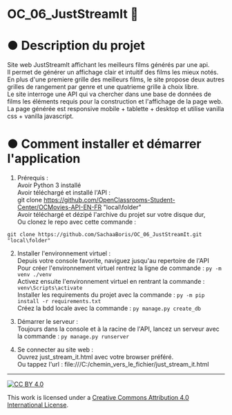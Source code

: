 # OC_06_JustStreamIt  :movie_camera:  
  
# ● Description du projet  
Site web JustStreamIt affichant les meilleurs films générés par une api.  
Il permet de générer un affichage clair et intuitif des films les mieux notés. En plus d'une premiere grille des meilleurs films, le site propose deux autres grilles de rangement par genre et une quatrieme grille à choix libre.  
Le site interroge une API qui va chercher dans une base de données de films les éléments requis pour la construction et l'affichage de la page web.  
La page générée est responsive mobile + tablette + desktop et utilise vanilla css + vanilla javascript.  
  
# ● Comment installer et démarrer l'application  
1. Prérequis :  
    Avoir Python 3 installé  
    Avoir téléchargé et installé l'API :  
    git clone https://github.com/OpenClassrooms-Student-Center/OCMovies-API-EN-FR "local\folder"  
    Avoir téléchargé et dézipé l'archive du projet sur votre disque dur,  
    Ou clonez le repo avec cette commande :  
  ```  
  git clone https://github.com/SachaaBoris/OC_06_JustStreamIt.git "local\folder"  
  ```  
  
2. Installer l'environnement virtuel :  
    Depuis votre console favorite, naviguez jusqu'au repertoire de l'API  
    Pour créer l'environnement virtuel rentrez la ligne de commande : `py -m venv ./venv`  
    Activez ensuite l'environnement virtuel en rentrant la commande : `venv\Scripts\activate`  
    Installer les requirements du projet avec la commande : `py -m pip install -r requirements.txt`  
	Créez la bdd locale avec la commande : `py manage.py create_db`  
  
3. Démarrer le serveur :  
    Toujours dans la console et à la racine de l'API, lancez un serveur avec la commande : `py manage.py runserver`  
  
4. Se connecter au site web :  
	Ouvrez just_stream_it.html avec votre browser préféré.  
	Ou tappez l'url : file:///C:/chemin_vers_le_fichier/just_stream_it.html  
  
---  
  
[![CC BY 4.0][cc-by-shield]][cc-by]  
  
This work is licensed under a [Creative Commons Attribution 4.0 International License][cc-by].  
  
[cc-by]: http://creativecommons.org/licenses/by/4.0/  
[cc-by-shield]: https://img.shields.io/badge/License-CC%20BY%204.0-lightgrey.svg  
